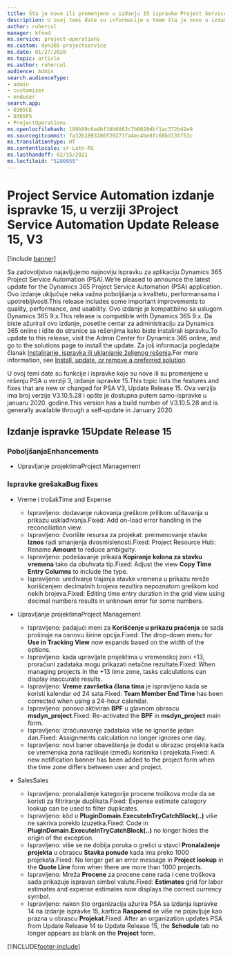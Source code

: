 ```yaml
---
title: Šta je novo ili promenjeno u izdanju 15 ispravke Project Service Automation verzije 3
description: U ovoj temi date su informacije o tome šta je novo u izdanju ispravke 15 za Project Service Automation u verziji 3.
author: ruhercul
manager: kfend
ms.service: project-operations
ms.custom: dyn365-projectservice
ms.date: 01/27/2020
ms.topic: article
ms.author: ruhercul
audience: Admin
search.audienceType:
- admin
- customizer
- enduser
search.app:
- D365CE
- D365PS
- ProjectOperations
ms.openlocfilehash: 189b99c6a4bf18b6063c7b6020dbf1ac372b41e9
ms.sourcegitcommit: fa32b1893286f20271fa4ec4be8fc68bd135f53c
ms.translationtype: HT
ms.contentlocale: sr-Latn-RS
ms.lasthandoff: 02/15/2021
ms.locfileid: "5280955"
---
```

# <a name="project-service-automation-update-release-15-v3"></a><span data-ttu-id="0d7a3-103">Project Service Automation izdanje ispravke 15, u verziji 3</span><span class="sxs-lookup"><span data-stu-id="0d7a3-103">Project Service Automation Update Release 15, V3</span></span>

[!include [banner](../includes/psa-now-project-operations.md)]

<span data-ttu-id="0d7a3-104">Sa zadovoljstvo najavljujemo najnoviju ispravku za aplikaciju Dynamics 365 Project Service Automation (PSA).</span><span class="sxs-lookup"><span data-stu-id="0d7a3-104">We’re pleased to announce the latest update for the Dynamics 365 Project Service Automation (PSA) application.</span></span> <span data-ttu-id="0d7a3-105">Ovo izdanje uključuje neka važna poboljšanja u kvalitetu, performansama i upotrebljivosti.</span><span class="sxs-lookup"><span data-stu-id="0d7a3-105">This release includes some important improvements to quality, performance, and usability.</span></span> <span data-ttu-id="0d7a3-106">Ovo izdanje je kompatibilno sa uslugom Dynamics 365 9.x.</span><span class="sxs-lookup"><span data-stu-id="0d7a3-106">This release is compatible with Dynamics 365 9.x.</span></span> <span data-ttu-id="0d7a3-107">Da biste ažurirali ovo izdanje, posetite centar za administraciju za Dynamics 365 online i idite do stranice sa rešenjima kako biste instalirali ispravku.</span><span class="sxs-lookup"><span data-stu-id="0d7a3-107">To update to this release, visit the Admin Center for Dynamics 365 online, and go to the solutions page to install the update.</span></span> <span data-ttu-id="0d7a3-108">Za još informacija pogledajte članak [Instaliranje, ispravka ili uklanjanje željenog rešenja](https://docs.microsoft.com/power-platform/admin/install-remove-preferred-solution).</span><span class="sxs-lookup"><span data-stu-id="0d7a3-108">For more information, see [Install, update, or remove a preferred solution](https://docs.microsoft.com/power-platform/admin/install-remove-preferred-solution).</span></span>

<span data-ttu-id="0d7a3-109">U ovoj temi date su funkcije i ispravke koje su nove ili su promenjene u rešenju PSA u verziji 3, izdanje ispravke 15.</span><span class="sxs-lookup"><span data-stu-id="0d7a3-109">This topic lists the features and fixes that are new or changed for PSA V3, Update Release 15.</span></span> <span data-ttu-id="0d7a3-110">Ova verzija ima broj verzije V3.10.5.28 i opšte je dostupna putem samo-ispravke u januaru 2020. godine.</span><span class="sxs-lookup"><span data-stu-id="0d7a3-110">This version has a build number of V3.10.5.28 and is generally available through a self-update in January 2020.</span></span>

## <a name="update-release-15"></a><span data-ttu-id="0d7a3-111">Izdanje ispravke 15</span><span class="sxs-lookup"><span data-stu-id="0d7a3-111">Update Release 15</span></span> 

### <a name="enhancements"></a><span data-ttu-id="0d7a3-112">Poboljšanja</span><span class="sxs-lookup"><span data-stu-id="0d7a3-112">Enhancements</span></span>

- <span data-ttu-id="0d7a3-113">Upravljanje projektima</span><span class="sxs-lookup"><span data-stu-id="0d7a3-113">Project Management</span></span>

### <a name="bug-fixes"></a><span data-ttu-id="0d7a3-114">Ispravke grešaka</span><span class="sxs-lookup"><span data-stu-id="0d7a3-114">Bug fixes</span></span>

- <span data-ttu-id="0d7a3-115">Vreme i trošak</span><span class="sxs-lookup"><span data-stu-id="0d7a3-115">Time and Expense</span></span>

  - <span data-ttu-id="0d7a3-116">Ispravljeno: dodavanje rukovanja greškom prilikom učitavanja u prikazu usklađivanja.</span><span class="sxs-lookup"><span data-stu-id="0d7a3-116">Fixed: Add on-load error handling in the reconciliation view.</span></span>
  - <span data-ttu-id="0d7a3-117">Ispravljeno: čvorište resursa za projekat: preimenovanje stavke **Iznos** radi smanjenja dvosmislenosti.</span><span class="sxs-lookup"><span data-stu-id="0d7a3-117">Fixed: Project Resource Hub: Rename **Amount** to reduce ambiguity.</span></span>
  - <span data-ttu-id="0d7a3-118">Ispravljeno: podešavanje prikaza **Kopiranje kolona za stavku vremena** tako da obuhvata tip.</span><span class="sxs-lookup"><span data-stu-id="0d7a3-118">Fixed: Adjust the view **Copy Time Entry Columns** to include the type.</span></span>
  - <span data-ttu-id="0d7a3-119">Ispravljeno: uređivanje trajanja stavke vremena u prikazu mreže korišćenjem decimalnih brojeva rezultira nepoznatom greškom kod nekih brojeva.</span><span class="sxs-lookup"><span data-stu-id="0d7a3-119">Fixed: Editing time entry duration in the grid view using decimal numbers results in unknown error for some numbers.</span></span>

- <span data-ttu-id="0d7a3-120">Upravljanje projektima</span><span class="sxs-lookup"><span data-stu-id="0d7a3-120">Project Management</span></span>

  - <span data-ttu-id="0d7a3-121">Ispravljeno: padajući meni za **Korišćenje u prikazu praćenja** se sada proširuje na osnovu širine opcija.</span><span class="sxs-lookup"><span data-stu-id="0d7a3-121">Fixed: The drop-down menu for **Use in Tracking View** now expands based on the width of the options.</span></span>
  - <span data-ttu-id="0d7a3-122">Ispravljeno: kada upravljate projektima u vremenskoj zoni +13, proračuni zadataka mogu prikazati netačne rezultate.</span><span class="sxs-lookup"><span data-stu-id="0d7a3-122">Fixed: When managing projects in the +13 time zone, tasks calculations can display inaccurate results.</span></span>
  - <span data-ttu-id="0d7a3-123">Ispravljeno: **Vreme završetka člana tima** je ispravljeno kada se koristi kalendar od 24 sata.</span><span class="sxs-lookup"><span data-stu-id="0d7a3-123">Fixed: **Team Member End Time** has been corrected when using a 24-hour calendar.</span></span>
  - <span data-ttu-id="0d7a3-124">Ispravljeno: ponovo aktiviran **BPF** u glavnom obrascu **msdyn_project**.</span><span class="sxs-lookup"><span data-stu-id="0d7a3-124">Fixed: Re-activated the **BPF** in **msdyn_project** main form.</span></span>
  - <span data-ttu-id="0d7a3-125">Ispravljeno: izračunavanje zadataka više ne ignoriše jedan dan.</span><span class="sxs-lookup"><span data-stu-id="0d7a3-125">Fixed: Assignments calculation no longer ignores one day.</span></span>
  - <span data-ttu-id="0d7a3-126">Ispravljeno: novi baner obaveštenja je dodat u obrazac projekta kada se vremenska zona razlikuje između korisnika i projekata.</span><span class="sxs-lookup"><span data-stu-id="0d7a3-126">Fixed: A new notification banner has been added to the project form when the time zone differs between user and project.</span></span>

- <span data-ttu-id="0d7a3-127">Sales</span><span class="sxs-lookup"><span data-stu-id="0d7a3-127">Sales</span></span>

  - <span data-ttu-id="0d7a3-128">Ispravljeno: pronalaženje kategorije procene troškova može da se koristi za filtriranje duplikata.</span><span class="sxs-lookup"><span data-stu-id="0d7a3-128">Fixed: Expense estimate category lookup can be used to filter duplicates.</span></span>
  - <span data-ttu-id="0d7a3-129">Ispravljeno: kôd u **PluginDomain.ExecuteInTryCatchBlock(..)** više ne sakriva poreklo izuzetka.</span><span class="sxs-lookup"><span data-stu-id="0d7a3-129">Fixed: Code in **PluginDomain.ExecuteInTryCatchBlock(..)** no longer hides the origin of the exception.</span></span>
  - <span data-ttu-id="0d7a3-130">Ispravljeno: više se ne dobija poruka o grešci u stavci **Pronalaženje projekta** u obrascu **Stavka ponude** kada ima preko 1000 projekata.</span><span class="sxs-lookup"><span data-stu-id="0d7a3-130">Fixed: No longer get an error message in **Project lookup** in the **Quote Line** form when there are more than 1000 projects.</span></span>
  - <span data-ttu-id="0d7a3-131">Ispravljeno: Mreža **Procene** za procene cene rada i cene troškova sada prikazuje ispravan simbol valute.</span><span class="sxs-lookup"><span data-stu-id="0d7a3-131">Fixed: **Estimates** grid for labor estimates and expense estimates now displays the correct currency symbol.</span></span>
  - <span data-ttu-id="0d7a3-132">Ispravljeno: nakon što organizacija ažurira PSA sa izdanja ispravke 14 na izdanje ispravke 15, kartica **Raspored** se više ne pojavljuje kao prazna u obrascu **Projekat**.</span><span class="sxs-lookup"><span data-stu-id="0d7a3-132">Fixed: After an organization updates PSA from Update Release 14 to Update Release 15, the **Schedule** tab no longer appears as blank on the **Project** form.</span></span>


[!INCLUDE[footer-include](../includes/footer-banner.md)]
